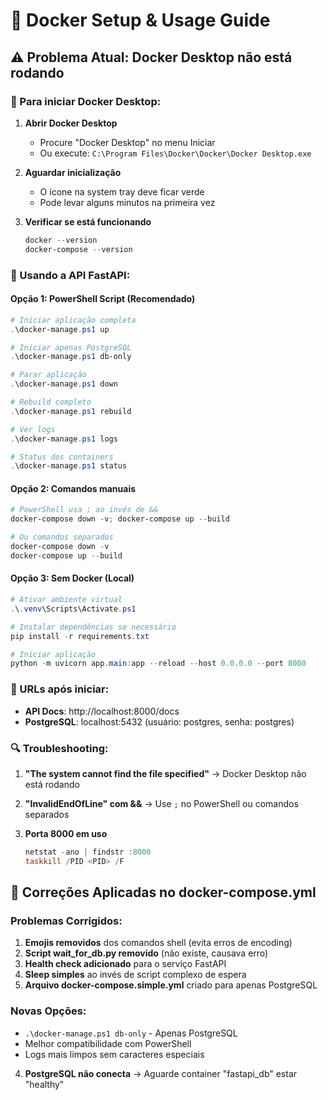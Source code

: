 # 🐳 Docker Setup & Usage Guide

## ⚠️ Problema Atual: Docker Desktop não está rodando

### 🔧 Para iniciar Docker Desktop:

1. **Abrir Docker Desktop**
   - Procure "Docker Desktop" no menu Iniciar
   - Ou execute: `C:\Program Files\Docker\Docker\Docker Desktop.exe`

2. **Aguardar inicialização**
   - O ícone na system tray deve ficar verde
   - Pode levar alguns minutos na primeira vez

3. **Verificar se está funcionando**
   ```powershell
   docker --version
   docker-compose --version
   ```

### 🚀 Usando a API FastAPI:

#### Opção 1: PowerShell Script (Recomendado)
```powershell
# Iniciar aplicação completa
.\docker-manage.ps1 up

# Iniciar apenas PostgreSQL
.\docker-manage.ps1 db-only

# Parar aplicação  
.\docker-manage.ps1 down

# Rebuild completo
.\docker-manage.ps1 rebuild

# Ver logs
.\docker-manage.ps1 logs

# Status dos containers
.\docker-manage.ps1 status
```

#### Opção 2: Comandos manuais
```powershell
# PowerShell usa ; ao invés de &&
docker-compose down -v; docker-compose up --build

# Ou comandos separados
docker-compose down -v
docker-compose up --build
```

#### Opção 3: Sem Docker (Local)
```powershell
# Ativar ambiente virtual
.\.venv\Scripts\Activate.ps1

# Instalar dependências se necessário
pip install -r requirements.txt

# Iniciar aplicação
python -m uvicorn app.main:app --reload --host 0.0.0.0 --port 8000
```

### 📍 URLs após iniciar:
- **API Docs**: http://localhost:8000/docs
- **PostgreSQL**: localhost:5432 (usuário: postgres, senha: postgres)

### 🔍 Troubleshooting:

1. **"The system cannot find the file specified"**
   → Docker Desktop não está rodando

2. **"InvalidEndOfLine" com &&**
   → Use `;` no PowerShell ou comandos separados

3. **Porta 8000 em uso**
   ```powershell
   netstat -ano | findstr :8000
   taskkill /PID <PID> /F
   ```

## 🔧 Correções Aplicadas no docker-compose.yml

### Problemas Corrigidos:
1. **Emojis removidos** dos comandos shell (evita erros de encoding)
2. **Script wait_for_db.py removido** (não existe, causava erro)  
3. **Health check adicionado** para o serviço FastAPI
4. **Sleep simples** ao invés de script complexo de espera
5. **Arquivo docker-compose.simple.yml** criado para apenas PostgreSQL

### Novas Opções:
- `.\docker-manage.ps1 db-only` - Apenas PostgreSQL
- Melhor compatibilidade com PowerShell
- Logs mais limpos sem caracteres especiais

4. **PostgreSQL não conecta**
   → Aguarde container "fastapi_db" estar "healthy"